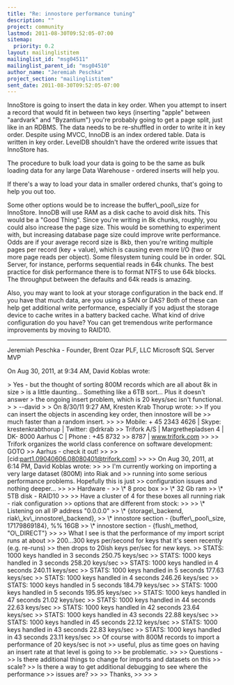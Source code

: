 ```yaml
---
title: "Re: innostore performance tuning"
description: ""
project: community
lastmod: 2011-08-30T09:52:05-07:00
sitemap:
  priority: 0.2
layout: mailinglistitem
mailinglist_id: "msg04511"
mailinglist_parent_id: "msg04510"
author_name: "Jeremiah Peschka"
project_section: "mailinglistitem"
sent_date: 2011-08-30T09:52:05-07:00
---
```



InnoStore is going to insert the data in key order. When you attempt to insert 
a record that would fit in between two keys (inserting "apple" between 
"aardvark" and "Byzantium") you're probably going to get a page split, just 
like in an RDBMS. The data needs to be re-shuffled in order to write it in key 
order. Despite using MVCC, InnoDB is an index ordered table. Data is written in 
key order. LevelDB shouldn't have the ordered write issues that InnoStore has. 

The procedure to bulk load your data is going to be the same as bulk loading 
data for any large Data Warehouse - ordered inserts will help you. 

If there's a way to load your data in smaller ordered chunks, that's going to 
help you out too. 

Some other options would be to increase the buffer\\_pool\\_size for InnoStore. 
InnoDB will use RAM as a disk cache to avoid disk hits. This would be a "Good 
Thing". Since you're writing in 8k chunks, roughly, you could also increase the 
page size. This would be something to experiment with, but increasing database 
page size could improve write performance. Odds are if your average record size 
is 8kb, then you're writing multiple pages per record (key + value), which is 
causing even more I/O (two or more page reads per object). Some filesystem 
tuning could be in order. SQL Server, for instance, performs sequential reads 
in 64k chunks. The best practice for disk performance there is to format NTFS 
to use 64k blocks. The throughput between the defaults and 64k reads is amazing.

Also, you may want to look at your storage configuration in the back end. If 
you have that much data, are you using a SAN or DAS? Both of these can help get 
additional write performance, especially if you adjust the storage device to 
cache writes in a battery backed cache. What kind of drive configuration do you 
have? You can get tremendous write performance improvements by moving to 
RAID10. 

---
Jeremiah Peschka - Founder, Brent Ozar PLF, LLC
Microsoft SQL Server MVP

On Aug 30, 2011, at 9:34 AM, David Koblas wrote:

&gt; Yes - but the thought of sorting 800M records which are all about 8k in size 
&gt; is a little daunting... Something like a 6TB sort... Plus it doesn't answer 
&gt; the ongoing insert problem, which is 20 keys/sec isn't functional.
&gt; 
&gt; --david
&gt; 
&gt; On 8/30/11 9:27 AM, Kresten Krab Thorup wrote:
&gt;&gt; If you can insert the objects in ascending key order, then innostore will be 
&gt;&gt; much faster than a random insert.
&gt;&gt; 
&gt;&gt; Mobile: + 45 2343 4626 | Skype: krestenkrabthorup | Twitter: @drkrab
&gt;&gt; Trifork A/S | Margrethepladsen 4 | DK- 8000 Aarhus C | Phone : +45 8732 
&gt;&gt; 8787 | www.trifork.com
&gt;&gt; 
&gt;&gt; Trifork organizes the world class conference on software development: GOTO 
&gt;&gt; Aarhus - check it out!
&gt;&gt; 
&gt;&gt; [cid:part1.09040606.08080401@trifork.com]
&gt;&gt; 
&gt;&gt; On Aug 30, 2011, at 6:14 PM, David Koblas wrote:
&gt;&gt; 
&gt;&gt; I'm currently working on importing a very large dataset (800M) into Riak and 
&gt;&gt; running into some serious performance problems. Hopefully this is just 
&gt;&gt; configuration issues and nothing deeper...
&gt;&gt; 
&gt;&gt; Hardware -
&gt;&gt; \\* 8 proc box
&gt;&gt; \\* 32 Gb ram
&gt;&gt; \\* 5TB disk - RAID10
&gt;&gt; 
&gt;&gt; Have a cluster of 4 for these boxes all running riak - riak configuration 
&gt;&gt; options that are different from stock:
&gt;&gt; 
&gt;&gt; \\* Listening on all IP address "0.0.0.0"
&gt;&gt; \\* {storage\\_backend, riak\\_kv\\_innostore\\_backend},
&gt;&gt; \\* innostore section - {buffer\\_pool\\_size, 17179869184}, %% 16GB
&gt;&gt; \\* innostore section - {flush\\_method, "O\\_DIRECT"}
&gt;&gt; 
&gt;&gt; What I see is that the performance of my import script runs at about 
&gt;&gt; 200...300 keys per/second for keys that it's seen recently (e.g. re-runs) 
&gt;&gt; then drops to 20ish keys per/sec for new keys.
&gt;&gt; STATS: 1000 keys handled in 3 seconds 250.75 keys/sec
&gt;&gt; STATS: 1000 keys handled in 3 seconds 258.20 keys/sec
&gt;&gt; STATS: 1000 keys handled in 4 seconds 240.11 keys/sec
&gt;&gt; STATS: 1000 keys handled in 5 seconds 177.63 keys/sec
&gt;&gt; STATS: 1000 keys handled in 4 seconds 246.26 keys/sec
&gt;&gt; STATS: 1000 keys handled in 5 seconds 184.79 keys/sec
&gt;&gt; STATS: 1000 keys handled in 5 seconds 195.95 keys/sec
&gt;&gt; STATS: 1000 keys handled in 47 seconds 21.02 keys/sec
&gt;&gt; STATS: 1000 keys handled in 44 seconds 22.63 keys/sec
&gt;&gt; STATS: 1000 keys handled in 42 seconds 23.64 keys/sec
&gt;&gt; STATS: 1000 keys handled in 43 seconds 22.88 keys/sec
&gt;&gt; STATS: 1000 keys handled in 45 seconds 22.12 keys/sec
&gt;&gt; STATS: 1000 keys handled in 43 seconds 22.83 keys/sec
&gt;&gt; STATS: 1000 keys handled in 43 seconds 23.11 keys/sec
&gt;&gt; Of course with 800M records to import a performance of 20 keys/sec is not 
&gt;&gt; useful, plus as time goes on having an insert rate at that level is going to 
&gt;&gt; be problematic.
&gt;&gt; 
&gt;&gt; Questions -
&gt;&gt; Is there additional things to change for imports and datasets on this 
&gt;&gt; scale?
&gt;&gt; Is there a way to get additional debugging to see where the performance 
&gt;&gt; issues are?
&gt;&gt; 
&gt;&gt; Thanks,
&gt;&gt; 
&gt;&gt; 
&gt; 
